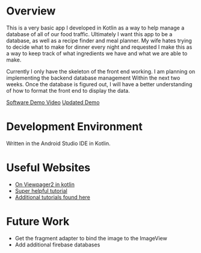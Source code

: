 # Overview

This is a very basic app I developed in Kotlin as a way to help manage a database of all of our food traffic. Ultimately I want this app to be a database, as well as a recipe finder and meal planner. My wife hates trying to decide what to make for dinner every night and requested I make this as a way to keep track of what ingredients we have and what we are able to make. 

Currently I only have the skeleton of the front end working. I am planning on implementing the backend database management Within the next two weeks. Once the database is figured out, I will have a better understanding of how to format the front end to display the data. 

[Software Demo Video](https://youtu.be/bYAf_CNjvHE)
[Updated Demo](https://youtu.be/wc1WoXeV5Dg)

# Development Environment

Written in the Android Studio IDE in Kotlin. 


# Useful Websites


* [On Viewpager2 in kotlin](https://www.geeksforgeeks.org/android-viewpager-in-kotlin/)
* [Super helpful tutorial](https://www.youtube.com/watch?v=C2DBDZKkLss&list=LL&index=5)
* [Additional tutorials found here](https://developer.android.com/)

# Future Work

* Get the fragment adapter to bind the image to the ImageView 
* Add additional firebase databases
